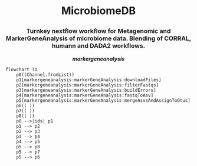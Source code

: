 # <p align=center>MicrobiomeDB</p>
### <p align=center>Turnkey nextflow workflow for Metagenomic and MarkerGeneAnalysis of microbiome data. Blending of CORRAL, humann and DADA2 workflows.</p>
***<p align=center>markergeneanalysis</p>***  
``` mermaid
flowchart TD
    p0((Channel.fromList))
    p1[markergeneanalysis:markerGeneAnalysis:downloadFiles]
    p2[markergeneanalysis:markerGeneAnalysis:filterFastqs]
    p3[markergeneanalysis:markerGeneAnalysis:buildErrors]
    p4[markergeneanalysis:markerGeneAnalysis:fastqToAsv]
    p5[markergeneanalysis:markerGeneAnalysis:mergeAsvsAndAssignToOtus]
    p6(( ))
    p7(( ))
    p8(( ))
    p0 -->|ids| p1
    p1 --> p2
    p2 --> p3
    p3 --> p4
    p4 --> p5
    p5 --> p8
    p5 --> p7
    p5 --> p6
```
